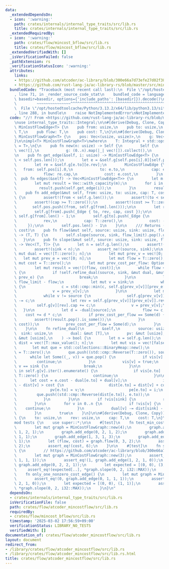 ```yaml
---
data:
  _extendedDependsOn:
  - icon: ':warning:'
    path: crates/internals/internal_type_traits/src/lib.rs
    title: crates/internals/internal_type_traits/src/lib.rs
  _extendedRequiredBy:
  - icon: ':warning:'
    path: crates/flow/mincost_bflow/src/lib.rs
    title: crates/flow/mincost_bflow/src/lib.rs
  _extendedVerifiedWith: []
  _isVerificationFailed: false
  _pathExtension: rs
  _verificationStatusIcon: ':warning:'
  attributes:
    links:
    - https://github.com/atcoder/ac-library/blob/300e66a7d73efe27d02f38133239711148092030/test/unittest/mincostflow_test.cpp#L83-L90
    - https://github.com/rust-lang-ja/ac-library-rs/blob/master/src/mincostflow.rs
  bundledCode: "Traceback (most recent call last):\n  File \"/opt/hostedtoolcache/Python/3.13.2/x64/lib/python3.13/site-packages/onlinejudge_verify/documentation/build.py\"\
    , line 71, in _render_source_code_stat\n    bundled_code = language.bundle(stat.path,\
    \ basedir=basedir, options={'include_paths': [basedir]}).decode()\n          \
    \         ~~~~~~~~~~~~~~~^^^^^^^^^^^^^^^^^^^^^^^^^^^^^^^^^^^^^^^^^^^^^^^^^^^^^^^^^^^^^^^^^^\n\
    \  File \"/opt/hostedtoolcache/Python/3.13.2/x64/lib/python3.13/site-packages/onlinejudge_verify/languages/rust.py\"\
    , line 288, in bundle\n    raise NotImplementedError\nNotImplementedError\n"
  code: "//! From <https://github.com/rust-lang-ja/ac-library-rs/blob/master/src/mincostflow.rs>\n\
    \nuse internal_type_traits::Integral;\n\n#[derive(Debug, Clone, Copy)]\npub struct\
    \ MinCostFlowEdge<T> {\n    pub from: usize,\n    pub to: usize,\n    pub cap:\
    \ T,\n    pub flow: T,\n    pub cost: T,\n}\n\n#[derive(Debug, Clone)]\npub struct\
    \ MinCostFlowGraph<T> {\n    pos: Vec<(usize, usize)>,\n    g: Vec<Vec<_Edge<T>>>,\n\
    }\n\nimpl<T> MinCostFlowGraph<T>\nwhere\n    T: Integral + std::ops::Neg<Output\
    \ = T>,\n{\n    pub fn new(n: usize) -> Self {\n        Self {\n            pos:\
    \ vec![],\n            g: (0..n).map(|_| vec![]).collect(),\n        }\n    }\n\
    \n    pub fn get_edge(&self, i: usize) -> MinCostFlowEdge<T> {\n        assert!(i\
    \ < self.pos.len());\n        let e = &self.g[self.pos[i].0][self.pos[i].1];\n\
    \        let re = &self.g[e.to][e.rev];\n        MinCostFlowEdge {\n         \
    \   from: self.pos[i].0,\n            to: e.to,\n            cap: e.cap + re.cap,\n\
    \            flow: re.cap,\n            cost: e.cost,\n        }\n    }\n\n  \
    \  pub fn edges(&self) -> Vec<MinCostFlowEdge<T>> {\n        let m = self.pos.len();\n\
    \        let mut result = Vec::with_capacity(m);\n        for i in 0..m {\n  \
    \          result.push(self.get_edge(i));\n        }\n        result\n    }\n\n\
    \    pub fn add_edge(&mut self, from: usize, to: usize, cap: T, cost: T) -> usize\
    \ {\n        assert!(from < self.g.len());\n        assert!(to < self.g.len());\n\
    \        assert!(cap >= T::zero());\n        assert!(cost >= T::zero());\n\n \
    \       self.pos.push((from, self.g[from].len()));\n\n        let rev = self.g[to].len();\n\
    \        self.g[from].push(_Edge { to, rev, cap, cost });\n\n        let rev =\
    \ self.g[from].len() - 1;\n        self.g[to].push(_Edge {\n            to: from,\n\
    \            rev,\n            cap: T::zero(),\n            cost: -cost,\n   \
    \     });\n\n        self.pos.len() - 1\n    }\n\n    /// Returns (maximum flow,\
    \ cost)\n    pub fn flow(&mut self, source: usize, sink: usize, flow_limit: T)\
    \ -> (T, T) {\n        self.slope(source, sink, flow_limit).pop().unwrap()\n \
    \   }\n\n    pub fn slope(&mut self, source: usize, sink: usize, flow_limit: T)\
    \ -> Vec<(T, T)> {\n        let n = self.g.len();\n        assert!(source < n);\n\
    \        assert!(sink < n);\n        assert_ne!(source, sink);\n\n        let\
    \ mut dual = vec![T::zero(); n];\n        let mut prev_v = vec![0; n];\n     \
    \   let mut prev_e = vec![0; n];\n        let mut flow = T::zero();\n        let\
    \ mut cost = T::zero();\n        let mut prev_cost_per_flow: Option<T> = None;\n\
    \        let mut result = vec![(flow, cost)];\n        while flow < flow_limit\
    \ {\n            if !self.refine_dual(source, sink, &mut dual, &mut prev_v, &mut\
    \ prev_e) {\n                break;\n            }\n\n            let mut c =\
    \ flow_limit - flow;\n            let mut v = sink;\n            while v != source\
    \ {\n                c = std::cmp::min(c, self.g[prev_v[v]][prev_e[v]].cap);\n\
    \                v = prev_v[v];\n            }\n\n            let mut v = sink;\n\
    \            while v != source {\n                self.g[prev_v[v]][prev_e[v]].cap\
    \ -= c;\n                let rev = self.g[prev_v[v]][prev_e[v]].rev;\n       \
    \         self.g[v][rev].cap += c;\n                v = prev_v[v];\n         \
    \   }\n\n            let d = -dual[source];\n            flow += c;\n        \
    \    cost += d * c;\n            if prev_cost_per_flow == Some(d) {\n        \
    \        assert!(result.pop().is_some());\n            }\n            result.push((flow,\
    \ cost));\n            prev_cost_per_flow = Some(d);\n        }\n        result\n\
    \    }\n\n    fn refine_dual(\n        &self,\n        source: usize,\n      \
    \  sink: usize,\n        dual: &mut [T],\n        pv: &mut [usize],\n        pe:\
    \ &mut [usize],\n    ) -> bool {\n        let n = self.g.len();\n        let mut\
    \ dist = vec![T::max_value(); n];\n        let mut vis = vec![false; n];\n\n \
    \       let mut que = std::collections::BinaryHeap::new();\n        dist[source]\
    \ = T::zero();\n        que.push((std::cmp::Reverse(T::zero()), source));\n  \
    \      while let Some((_, v)) = que.pop() {\n            if vis[v] {\n       \
    \         continue;\n            }\n            vis[v] = true;\n            if\
    \ v == sink {\n                break;\n            }\n\n            for (i, e)\
    \ in self.g[v].iter().enumerate() {\n                if vis[e.to] || e.cap ==\
    \ T::zero() {\n                    continue;\n                }\n\n          \
    \      let cost = e.cost - dual[e.to] + dual[v];\n                if dist[e.to]\
    \ - dist[v] > cost {\n                    dist[e.to] = dist[v] + cost;\n     \
    \               pv[e.to] = v;\n                    pe[e.to] = i;\n           \
    \         que.push((std::cmp::Reverse(dist[e.to]), e.to));\n                }\n\
    \            }\n        }\n\n        if !vis[sink] {\n            return false;\n\
    \        }\n\n        for v in 0..n {\n            if !vis[v] {\n            \
    \    continue;\n            }\n            dual[v] -= dist[sink] - dist[v];\n\
    \        }\n        true\n    }\n}\n\n#[derive(Debug, Clone, Copy)]\nstruct _Edge<T>\
    \ {\n    to: usize,\n    rev: usize,\n    cap: T,\n    cost: T,\n}\n\n#[cfg(test)]\n\
    mod tests {\n    use super::*;\n\n    #[test]\n    fn test_min_cost_flow() {\n\
    \        let mut graph = MinCostFlowGraph::new(4);\n        graph.add_edge(0,\
    \ 1, 2, 1);\n        graph.add_edge(0, 2, 1, 2);\n        graph.add_edge(1, 2,\
    \ 1, 1);\n        graph.add_edge(1, 3, 1, 3);\n        graph.add_edge(2, 3, 2,\
    \ 1);\n        let (flow, cost) = graph.flow(0, 3, 2);\n        assert_eq!(flow,\
    \ 2);\n        assert_eq!(cost, 6);\n    }\n\n    #[test]\n    fn same_cost_paths()\
    \ {\n        // https://github.com/atcoder/ac-library/blob/300e66a7d73efe27d02f38133239711148092030/test/unittest/mincostflow_test.cpp#L83-L90\n\
    \        let mut graph = MinCostFlowGraph::new(3);\n        assert_eq!(0, graph.add_edge(0,\
    \ 1, 1, 1));\n        assert_eq!(1, graph.add_edge(1, 2, 1, 0));\n        assert_eq!(2,\
    \ graph.add_edge(0, 2, 2, 1));\n        let expected = [(0, 0), (3, 3)];\n   \
    \     assert_eq!(expected[..], *graph.slope(0, 2, i32::MAX));\n    }\n\n    #[test]\n\
    \    fn only_one_nonzero_cost_edge() {\n        let mut graph = MinCostFlowGraph::new(3);\n\
    \        assert_eq!(0, graph.add_edge(0, 1, 1, 1));\n        assert_eq!(1, graph.add_edge(1,\
    \ 2, 1, 0));\n        let expected = [(0, 0), (1, 1)];\n        assert_eq!(expected[..],\
    \ *graph.slope(0, 2, i32::MAX));\n    }\n}\n"
  dependsOn:
  - crates/internals/internal_type_traits/src/lib.rs
  isVerificationFile: false
  path: crates/flow/atcoder_mincostflow/src/lib.rs
  requiredBy:
  - crates/flow/mincost_bflow/src/lib.rs
  timestamp: '2025-03-02 17:56:59+09:00'
  verificationStatus: LIBRARY_NO_TESTS
  verifiedWith: []
documentation_of: crates/flow/atcoder_mincostflow/src/lib.rs
layout: document
redirect_from:
- /library/crates/flow/atcoder_mincostflow/src/lib.rs
- /library/crates/flow/atcoder_mincostflow/src/lib.rs.html
title: crates/flow/atcoder_mincostflow/src/lib.rs
---
```


